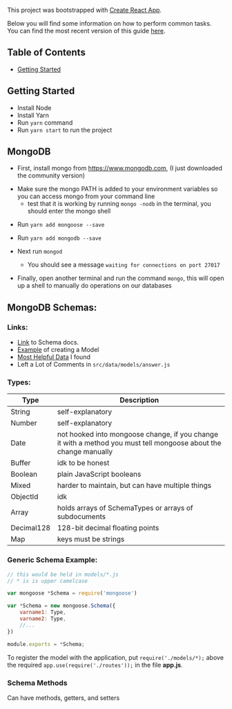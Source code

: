This project was bootstrapped with [Create React App](https://github.com/facebookincubator/create-react-app).

Below you will find some information on how to perform common tasks.<br>
You can find the most recent version of this guide [here](https://github.com/facebookincubator/create-react-app/blob/master/packages/react-scripts/template/README.md).

## Table of Contents

- [Getting Started](#getting-started)

## Getting Started

- Install Node
- Install Yarn
- Run `yarn` command
- Run `yarn start` to run the project

## MongoDB
- First, install mongo from https://www.mongodb.com, (I just downloaded the community version)

* Make sure the mongo PATH is added to your environment variables so you can access mongo from your command line
    - test that it is working by running `mongo -nodb` in the terminal, you should enter the mongo shell
    

- Run `yarn add mongoose --save`
- Run `yarn add mongodb --save`

- Next run `mongod`
    - You should see a message `waiting for connections on port 27017`

- Finally, open another terminal and run the command `mongo`, this will open up a shell to manually do operations on our databases


## MongoDB Schemas:

### Links:
* [Link](https://mongoosejs.com/docs/schematypes.html#strings) to Schema docs. <br>
* [Example](https://thinkster.io/tutorials/node-json-api/creating-the-user-model) of creating a Model <br>
* [Most Helpful Data](https://www.youtube.com/watch?v=dQw4w9WgXcQ) I found <br>
* Left a Lot of Comments in `src/data/models/answer.js`

### Types:

Type | Description |
--- | --- |
String | self-explanatory
Number | self-explanatory
Date | not hooked into mongoose change, if you change it with a method you must tell mongoose about the change manually
Buffer |  idk to be honest
Boolean | plain JavaScript booleans
Mixed | harder to maintain, but can have multiple things
ObjectId | idk
Array | holds arrays of SchemaTypes or arrays of subdocuments
Decimal128 | 128-bit decimal floating points
Map | keys must be strings

### Generic Schema Example:
```javascript
// this would be held in models/*.js
// * is is upper camelcase

var mongoose *Schema = require('mongoose')

var *Schema = new mongoose.Schema({
    varname1: Type,
    varname2: Type,
    //...
})

module.exports = *Schema;
```

To register the model with the application, put `require('./models/*);` above the required `app.use(require('./routes'));` in the file **app.js**.

### Schema Methods

Can have methods, getters, and setters

